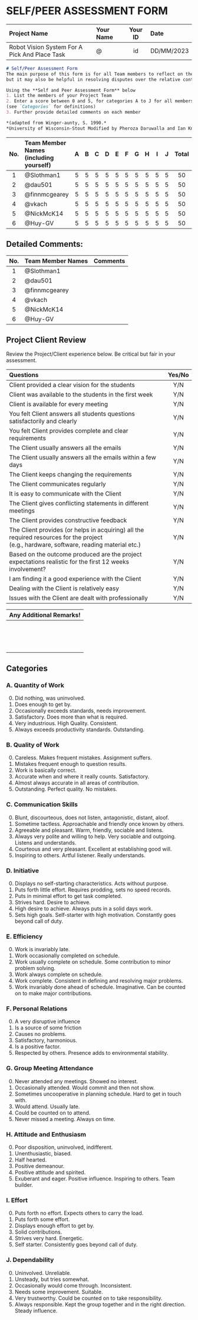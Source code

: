 <link rel="stylesheet" href="../styles/worklog.css" type="text/css">

# SELF/PEER ASSESSMENT FORM
<!--
	Co-Author: @dau501
	Editor(s):
	Year: 2023
-->

|Project Name|Your Name|Your ID|Date|
|:-|:-|:-:|:-|
|Robot Vision System For A Pick And Place Task|@|id|DD/MM/2023|

```md
# Self/Peer Assessment Form
The main purpose of this form is for all Team members to reflect on their interactions,
but it may also be helpful in resolving disputes over the relative contributions of Team members.

Using the **Self and Peer Assessment Form** below
1. List the members of your Project Team
2. Enter a score between 0 and 5, for categories A to J for all members of the team
(see `Categories` for definitions)
3. Further provide detailed comments on each member

*(adapted from Winger-aunty, S. 1990.*
*University of Wisconsin-Stout Modified by Pheroza Daruwalla and Ian Knowd, 1994.)*
```

|No.|Team Member Names (including yourself)|A|B|C|D|E|F|G|H|I|J|Total|
|:-:|:-|:-:|:-:|:-:|:-:|:-:|:-:|:-:|:-:|:-:|:-:|:-:|
|1|@Slothman1|5|5|5|5|5|5|5|5|5|5|50|
|2|@dau501|5|5|5|5|5|5|5|5|5|5|50|
|3|@finnmcgearey|5|5|5|5|5|5|5|5|5|5|50|
|4|@vkach|5|5|5|5|5|5|5|5|5|5|50|
|5|@NickMcK14|5|5|5|5|5|5|5|5|5|5|50|
|6|@Huy-GV|5|5|5|5|5|5|5|5|5|5|50|

<div class="page"/><!-- page break -->

## Detailed Comments:
|No.|Team Member Names|Comments|
|:-:|:-|:-|
|1|@Slothman1|<br/>|
|2|@dau501|<br/>|
|3|@finnmcgearey|<br/>|
|4|@vkach|<br/>|
|5|@NickMcK14|<br/>|
|6|@Huy-GV|<br/>|

<div class="page"/><!-- page break -->

## Project Client Review
Review the Project/Client experience below.
Be critical but fair in your assessment.

|Questions|Yes/No|
|:-|:-:|
|Client provided a clear vision for the students|Y/N|
|Client was available to the students in the first week|Y/N|
|Client is available for every meeting|Y/N|
|You felt Client answers all students questions satisfactorily and clearly|Y/N|
|You felt Client provides complete and clear requirements|Y/N|
|The Client usually answers all the emails|Y/N|
|The Client usually answers all the emails within a few days|Y/N|
|The Client keeps changing the requirements|Y/N|
|The Client communicates regularly|Y/N|
|It is easy to communicate with the Client|Y/N|
|The Client gives conflicting statements in different meetings|Y/N|
|The Client provides constructive feedback|Y/N|
|The Client provides (or helps in acquiring) all the required resources for the project<br/>(e.g., hardware, software, reading material etc.)|Y/N|
|Based on the outcome produced are the project expectations realistic for the first 12 weeks involvement?|Y/N|
|I am finding it a good experience with the Client|Y/N|
|Dealing with the Client is relatively easy|Y/N|
|Issues with the Client are dealt with professionally|Y/N|

|Any Additional Remarks!|
|:-|
|<br/><br/><br/><br/>|

<div class="page"/><!-- page break -->

## Categories
### A. Quantity of Work
0. Did nothing, was uninvolved.
1. Does enough to get by.
2. Occasionally exceeds standards, needs improvement.
3. Satisfactory.
Does more than what is required.
4. Very industrious.
High Quality.
Consistent.
5. Always exceeds productivity standards.
Outstanding.

### B. Quality of Work
0. Careless.
Makes frequent mistakes.
Assignment suffers.
1. Mistakes frequent enough to question results.
2. Work is basically correct.
3. Accurate when and where it really counts.
Satisfactory.
4. Almost always accurate in all areas of contribution.
5. Outstanding.
Perfect quality.
No mistakes.

### C. Communication Skills
0. Blunt, discourteous, does not listen, antagonistic, distant, aloof.
1. Sometime tactless.
Approachable and friendly once known by others.
2. Agreeable and pleasant.
Warm, friendly, sociable and listens.
3. Always very polite and willing to help.
Very sociable and outgoing.
Listens and understands.
4. Courteous and very pleasant.
Excellent at establishing good will.
5. Inspiring to others.
Artful listener.
Really understands.

### D. Initiative
0. Displays no self-starting characteristics.
Acts without purpose.
1. Puts forth little effort.
Requires prodding, sets no speed records.
2. Puts in minimal effort to get task completed.
3. Strives hard.
Desire to achieve.
4. High desire to achieve.
Always puts in a solid days work.
5. Sets high goals.
Self-starter with high motivation.
Constantly goes beyond call of duty.

### E. Efficiency
0. Work is invariably late.
1. Work occasionally completed on schedule.
2. Work usually complete on schedule.
Some contribution to minor problem solving.
3. Work always complete on schedule.
4. Work complete.
Consistent in defining and resolving major problems.
5. Work invariably done ahead of schedule.
Imaginative.
Can be counted on to make major contributions.

<div class="page"/><!-- page break -->

### F. Personal Relations
0. A very disruptive influence
1. Is a source of some friction
2. Causes no problems.
3. Satisfactory, harmonious.
4. Is a positive factor.
5. Respected by others.
Presence adds to environmental stability.

### G. Group Meeting Attendance
0. Never attended any meetings.
Showed no interest.
1. Occasionally attended.
Would commit and then not show.
2. Sometimes uncooperative in planning schedule.
Hard to get in touch with.
3. Would attend.
Usually late.
4. Could be counted on to attend.
5. Never missed a meeting.
Always on time.

### H. Attitude and Enthusiasm
0. Poor disposition, uninvolved, indifferent.
1. Unenthusiastic, biased.
2. Half hearted.
3. Positive demeanour.
4. Positive attitude and spirited.
5. Exuberant and eager.
Positive influence.
Inspiring to others.
Team builder.

### I. Effort
0. Puts forth no effort.
Expects others to carry the load.
1. Puts forth some effort.
2. Displays enough effort to get by.
3. Solid contributions.
4. Strives very hard.
Energetic.
5. Self starter.
Consistently goes beyond call of duty.

### J. Dependability
0. Uninvolved.
Unreliable.
1. Unsteady, but tries somewhat.
2. Occasionally would come through.
Inconsistent.
3. Needs some improvement.
Suitable.
4. Very trustworthy.
Could be counted on to take responsibility.
5. Always responsible.
Kept the group together and in the right direction.
Steady influence.
